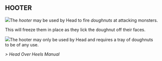 ## HOOTER

![](texture-hooter)The *hooter* may be used by Head to fire *doughnuts* at attacking monsters.

This will freeze them in place as they lick the doughnut off their faces.

![](texture-doughnuts?float-right&clear-both)The hooter may only be used by Head and requires a tray of doughnuts to be of any use.

*> Head Over Heels Manual*
